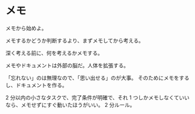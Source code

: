 # メモ

メモから始めよ。

メモするかどうか判断するより、まずメモしてから考える。

深く考える前に、何を考えるかメモする。

メモやドキュメントは外部の脳だ。人体を拡張する。

「忘れない」のは無理なので、「思い出せる」のが大事。
そのためにメモをするし、ドキュメントを作る。

2 分以内の小さなタスクで、完了条件が明確で、それ 1 つしかメモしなくていいなら、メモせずにすぐ動いたほうがいい。
2 分ルール。

